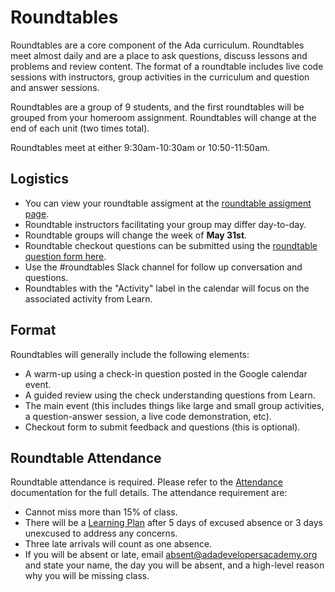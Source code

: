 # Roundtables

Roundtables are a core component of the Ada curriculum.  Roundtables meet almost daily and are a place to ask questions, discuss lessons and problems and review content.  The format of a roundtable includes live code sessions with instructors, group activities in the curriculum and question and answer sessions.

Roundtables are a group of 9 students, and the first roundtables will be grouped from your homeroom assignment.  Roundtables will change at the end of each unit (two times total).

Roundtables meet at either 9:30am-10:30am or 10:50-11:50am.

## Logistics

- You can view your roundtable assigment at the [roundtable assigment page](https://airtable.com/shriFMlEJEU7ZMvqL).
- Roundtable instructors facilitating your group may differ day-to-day.
- Roundtable groups will change the week of **May 31st**.
- Roundtable checkout questions can be submitted using the [roundtable question form here](https://airtable.com/shrqKkB46wMsh3jst).
- Use the #roundtables Slack channel for follow up conversation and questions.
- Roundtables with the "Activity" label in the calendar will focus on the associated activity from Learn.

## Format

Roundtables will generally include the following elements:

- A warm-up using a check-in question posted in the Google calendar event.
- A guided review using the check understanding questions from Learn.
- The main event (this includes things like large and small group activities, a question-answer session, a live code demonstration, etc).
- Checkout form to submit feedback and questions (this is optional).

## Roundtable Attendance

Roundtable attendance is required.  Please refer to the [Attendance](./attendance.md) documentation for the full details.  The attendance requirement are:

- Cannot miss more than 15% of class.
- There will be a [Learning Plan](./learning-plans.md) after 5 days of excused absence or 3 days unexcused to address any concerns.
- Three late arrivals will count as one absence.
- If you will be absent or late, email [absent@adadevelopersacademy.org](mailto:absent@adadevelopersacademy.org) and state your name, the day you will be absent, and a high-level reason why you will be missing class.
